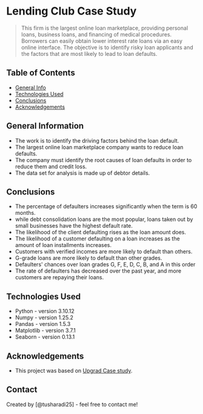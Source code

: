 # Lending Club Case Study
> This firm is the largest online loan marketplace, providing personal loans, business loans, and financing of medical procedures. Borrowers can easily obtain lower interest rate loans via an easy online interface. The objective is to identify risky loan applicants and the factors that are most likely to lead to loan defaults.



## Table of Contents
* [General Info](#general-information)
* [Technologies Used](#technologies-used)
* [Conclusions](#conclusions)
* [Acknowledgements](#acknowledgements)

<!-- You can include any other section that is pertinent to your problem -->

## General Information
- The work is to identify the driving factors behind the loan default.
- The largest online loan marketplace company wants to reduce loan defaults.
- The company must identify the root causes of loan defaults in order to reduce them and  credit loss.
- The data set for analysis is made up of debtor details.
<!-- You don't have to answer all the questions - just the ones relevant to your project. -->

## Conclusions
- The percentage of defaulters increases significantly when the term is 60 months.
- while debt consolidation loans are the most popular, loans taken out by small businesses have the highest default rate.
- The likelihood of the client defaulting rises as the loan amount does.
- The likelihood of a customer defaulting on a loan increases as the amount of loan installments increases.
- Customers with verified incomes are more likely to default than others.
- G-grade loans are more likely to default than other grades.
- Defaulters' chances over loan grades G, F, E, D, C, B, and A in this order
- The rate of defaulters has decreased over the past year, and more customers are repaying their loans.
<!-- You don't have to answer all the questions - just the ones relevant to your project. -->


## Technologies Used
- Python - version 3.10.12
- Numpy - version 1.25.2
- Pandas - version 1.5.3
- Matplotlib - version 3.7.1
- Seaborn - version 0.13.1

<!-- As the libraries versions keep on changing, it is recommended to mention the version of library used in this project -->

## Acknowledgements
- This project was based on [Upgrad Case study](https://www.upgrad.com/).


## Contact
Created by [@tusharadi25] - feel free to contact me!
